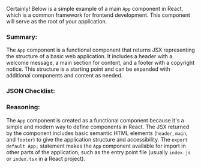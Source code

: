 Certainly! Below is a simple example of a main `App` component in React, which is a common framework for frontend development. This component will serve as the root of your application.


### Summary:

The `App` component is a functional component that returns JSX representing the structure of a basic web application. It includes a header with a welcome message, a main section for content, and a footer with a copyright notice. This structure is a starting point and can be expanded with additional components and content as needed.

### JSON Checklist:


### Reasoning:

The `App` component is created as a functional component because it's a simple and modern way to define components in React. The JSX returned by the component includes basic semantic HTML elements (`header`, `main`, and `footer`) to give the application structure and accessibility. The `export default App;` statement makes the `App` component available for import in other parts of the application, such as the entry point file (usually `index.js` or `index.tsx` in a React project).